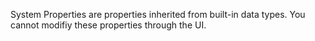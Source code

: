 System Properties are properties inherited from built-in data types. You cannot modifiy these properties through the UI.
